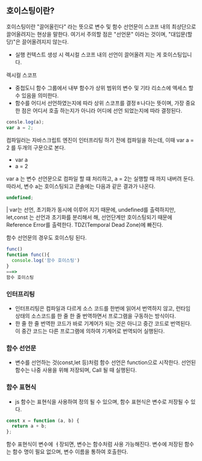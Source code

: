 ## 호이스팅이란?

호이스팅이란 "끌어올린다" 라는 뜻으로 변수 및 함수 선언문이 스코프 내의 최상단으로 끌어올려지는 현상을 말한다.
여기서 주의할 점은 "선언문" 이라는 것이며, "대입문(할당)"은 끌어올려지지 않는다.

- 실행 컨텍스트 생성 시 렉시컬 스코프 내의 선언이 끌어올려 지는 게 호이스팅입니다.

렉시컬 스코프

- 중첩도니 함수 그룹에서 내부 함수가 상위 범위의 변수 및 기타 리소스에 엑세스 할 수 있음을 의미한다.
- 함수를 어디서 선언하였는지에 따라 상위 스코프를 결정ㅎ나다는 뜻이며, 가장 중요한 점은 어디서 호출 하는지가 아니라 어디에 선언 되었는지에 따라 결정된다.

```js
consle.log(a);
var a = 2;
```

컴파일러는 자바스크립트 엔진이 인터프리팅 하기 전에 컴파일을 하는데, 이때 var a = 2 를 두개의 구문으로 본다.

- var a
- a = 2

var a 는 변수 선언문으로 컴파일 할 떄 처리하고, a = 2는 실행할 때 까지 내버려 둔다.
따라서, 변수 a는 호이스팅되고 콘솔에는 다음과 같은 결과가 나온다.

```js
undefined;
```

| var는 선언, 초기화가 동시에 이루어 지기 때문에, undefined를 출력하지만, let,const 는 선언과 초기화를 분리해서 해, 선언단계만 호이스팅되기 때문에 Reference Error를 출력한다. TDZ(Temporal Dead Zone)에 빠진다.

함수 선언문의 경우도 호이스팅 된다.

```js
func()
function func(){
  console.log('함수 호이스팅')
}
===>
함수 호이스팅
```

### 인터프리팅

- 인터프리팅은 컴파일과 다르게 소스 코드를 한번에 읽어서 번역하지 않고, 런타임 상태의 소스코드를 한 줄 한 줄 번역하면서 프로그램을 구동하는 방식이다.
- 한 줄 한 줄 번역한 코드가 바로 기계어가 되는 것은 아니고 중간 코드로 번역된다. 이 중간 코드는 다른 프로그램에 의하여 기계어로 번역되어 실행된다.

### 함수 선언문

- 변수를 선언하는 것(const,let 등)처럼 함수 선언은 function으로 시작한다. 선언된 함수는 나중 사용을 위해 저장되며, Call 될 때 실행된다.

### 함수 표현식

- js 함수는 표현식을 사용하여 정의 될 수 있으며, 함수 표현식은 변수로 저장될 수 있다.

```js
const x = function (a, b) {
  return a + b;
};
```

함수 표현식이 변수에 ㅓ장되면, 변수는 함수처럼 사용 가능해진다. 변수에 저장된 함수는 함수 명이 필요 없으며, 변수 이름을 통하여 호출한다.
